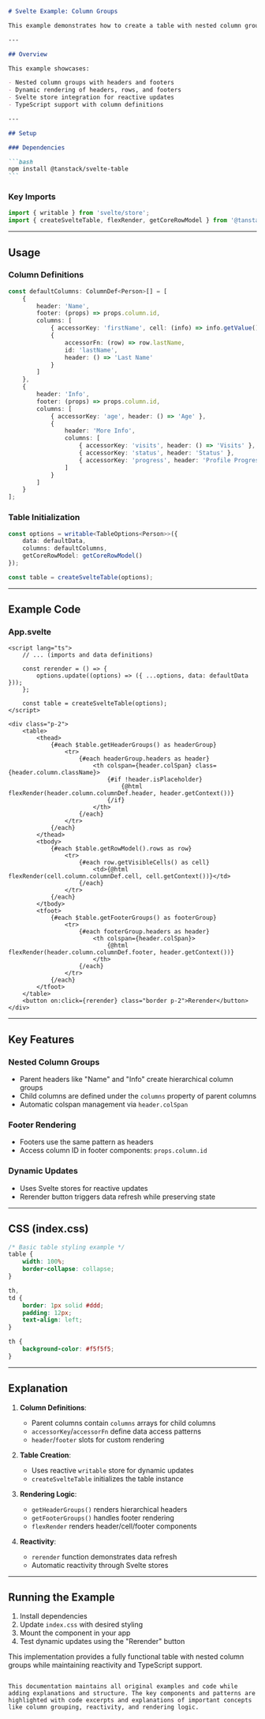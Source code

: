 ````markdown
# Svelte Example: Column Groups

This example demonstrates how to create a table with nested column groups using TanStack Table v8 and Svelte.

---

## Overview

This example showcases:

- Nested column groups with headers and footers
- Dynamic rendering of headers, rows, and footers
- Svelte store integration for reactive updates
- TypeScript support with column definitions

---

## Setup

### Dependencies

```bash
npm install @tanstack/svelte-table
```
````

### Key Imports

```typescript
import { writable } from 'svelte/store';
import { createSvelteTable, flexRender, getCoreRowModel } from '@tanstack/svelte-table';
```

---

## Usage

### Column Definitions

```typescript
const defaultColumns: ColumnDef<Person>[] = [
	{
		header: 'Name',
		footer: (props) => props.column.id,
		columns: [
			{ accessorKey: 'firstName', cell: (info) => info.getValue() },
			{
				accessorFn: (row) => row.lastName,
				id: 'lastName',
				header: () => 'Last Name'
			}
		]
	},
	{
		header: 'Info',
		footer: (props) => props.column.id,
		columns: [
			{ accessorKey: 'age', header: () => 'Age' },
			{
				header: 'More Info',
				columns: [
					{ accessorKey: 'visits', header: () => 'Visits' },
					{ accessorKey: 'status', header: 'Status' },
					{ accessorKey: 'progress', header: 'Profile Progress' }
				]
			}
		]
	}
];
```

### Table Initialization

```typescript
const options = writable<TableOptions<Person>>({
	data: defaultData,
	columns: defaultColumns,
	getCoreRowModel: getCoreRowModel()
});

const table = createSvelteTable(options);
```

---

## Example Code

### App.svelte

```svelte
<script lang="ts">
	// ... (imports and data definitions)

	const rerender = () => {
		options.update((options) => ({ ...options, data: defaultData }));
	};

	const table = createSvelteTable(options);
</script>

<div class="p-2">
	<table>
		<thead>
			{#each $table.getHeaderGroups() as headerGroup}
				<tr>
					{#each headerGroup.headers as header}
						<th colspan={header.colSpan} class={header.column.className}>
							{#if !header.isPlaceholder}
								{@html flexRender(header.column.columnDef.header, header.getContext())}
							{/if}
						</th>
					{/each}
				</tr>
			{/each}
		</thead>
		<tbody>
			{#each $table.getRowModel().rows as row}
				<tr>
					{#each row.getVisibleCells() as cell}
						<td>{@html flexRender(cell.column.columnDef.cell, cell.getContext())}</td>
					{/each}
				</tr>
			{/each}
		</tbody>
		<tfoot>
			{#each $table.getFooterGroups() as footerGroup}
				<tr>
					{#each footerGroup.headers as header}
						<th colspan={header.colSpan}>
							{@html flexRender(header.column.columnDef.footer, header.getContext())}
						</th>
					{/each}
				</tr>
			{/each}
		</tfoot>
	</table>
	<button on:click={rerender} class="border p-2">Rerender</button>
</div>
```

---

## Key Features

### Nested Column Groups

- Parent headers like "Name" and "Info" create hierarchical column groups
- Child columns are defined under the `columns` property of parent columns
- Automatic colspan management via `header.colSpan`

### Footer Rendering

- Footers use the same pattern as headers
- Access column ID in footer components: `props.column.id`

### Dynamic Updates

- Uses Svelte stores for reactive updates
- Rerender button triggers data refresh while preserving state

---

## CSS (index.css)

```css
/* Basic table styling example */
table {
	width: 100%;
	border-collapse: collapse;
}

th,
td {
	border: 1px solid #ddd;
	padding: 12px;
	text-align: left;
}

th {
	background-color: #f5f5f5;
}
```

---

## Explanation

1. **Column Definitions**:

   - Parent columns contain `columns` arrays for child columns
   - `accessorKey`/`accessorFn` define data access patterns
   - `header`/`footer` slots for custom rendering

2. **Table Creation**:

   - Uses reactive `writable` store for dynamic updates
   - `createSvelteTable` initializes the table instance

3. **Rendering Logic**:

   - `getHeaderGroups()` renders hierarchical headers
   - `getFooterGroups()` handles footer rendering
   - `flexRender` renders header/cell/footer components

4. **Reactivity**:
   - `rerender` function demonstrates data refresh
   - Automatic reactivity through Svelte stores

---

## Running the Example

1. Install dependencies
2. Update `index.css` with desired styling
3. Mount the component in your app
4. Test dynamic updates using the "Rerender" button

This implementation provides a fully functional table with nested column groups while maintaining reactivity and TypeScript support.

```

This documentation maintains all original examples and code while adding explanations and structure. The key components and patterns are highlighted with code excerpts and explanations of important concepts like column grouping, reactivity, and rendering logic.
```
